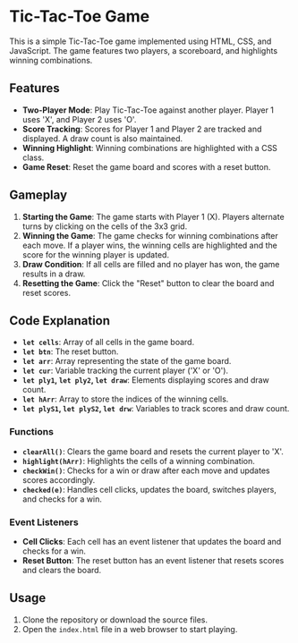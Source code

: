 # Tic-Tac-Toe Game

This is a simple Tic-Tac-Toe game implemented using HTML, CSS, and JavaScript. The game features two players, a scoreboard, and highlights winning combinations. 

## Features

- **Two-Player Mode**: Play Tic-Tac-Toe against another player. Player 1 uses 'X', and Player 2 uses 'O'.
- **Score Tracking**: Scores for Player 1 and Player 2 are tracked and displayed. A draw count is also maintained.
- **Winning Highlight**: Winning combinations are highlighted with a CSS class.
- **Game Reset**: Reset the game board and scores with a reset button.

## Gameplay

1. **Starting the Game**: The game starts with Player 1 (X). Players alternate turns by clicking on the cells of the 3x3 grid.
2. **Winning the Game**: The game checks for winning combinations after each move. If a player wins, the winning cells are highlighted and the score for the winning player is updated.
3. **Draw Condition**: If all cells are filled and no player has won, the game results in a draw.
4. **Resetting the Game**: Click the "Reset" button to clear the board and reset scores.

## Code Explanation

- **`let cells`**: Array of all cells in the game board.
- **`let btn`**: The reset button.
- **`let arr`**: Array representing the state of the game board.
- **`let cur`**: Variable tracking the current player ('X' or 'O').
- **`let ply1`, `let ply2`, `let draw`**: Elements displaying scores and draw count.
- **`let hArr`**: Array to store the indices of the winning cells.
- **`let plyS1`, `let plyS2`, `let drw`**: Variables to track scores and draw count.

### Functions

- **`clearAll()`**: Clears the game board and resets the current player to 'X'.
- **`highlight(hArr)`**: Highlights the cells of a winning combination.
- **`checkWin()`**: Checks for a win or draw after each move and updates scores accordingly.
- **`checked(e)`**: Handles cell clicks, updates the board, switches players, and checks for a win.

### Event Listeners

- **Cell Clicks**: Each cell has an event listener that updates the board and checks for a win.
- **Reset Button**: The reset button has an event listener that resets scores and clears the board.

## Usage

1. Clone the repository or download the source files.
2. Open the `index.html` file in a web browser to start playing.
